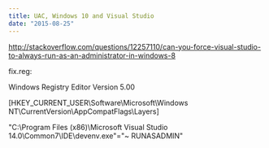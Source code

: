 ```yaml
---
title: UAC, Windows 10 and Visual Studio
date: "2015-08-25"
---
```

http://stackoverflow.com/questions/12257110/can-you-force-visual-studio-to-always-run-as-an-administrator-in-windows-8

fix.reg:

Windows Registry Editor Version 5.00

[HKEY\_CURRENT\_USER\Software\Microsoft\Windows NT\CurrentVersion\AppCompatFlags\Layers]
  
"C:\\Program Files (x86)\\Microsoft Visual Studio 14.0\\Common7\\IDE\\devenv.exe"="~ RUNASADMIN"